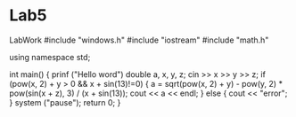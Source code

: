 
# Lab5
LabWork
#include "windows.h"
#include "iostream"
#include "math.h"

using namespace std;

int main()
{
prinf ("Hello word")
	double a, x, y, z;
	cin >> x >> y >> z;
	if (pow(x, 2) + y > 0 && x + sin(13)!=0)
	{
		a = sqrt(pow(x, 2) + y) - pow(y, 2) * pow(sin(x + z), 3) / (x + sin(13));
		cout << a << endl;
	}
	else
	{
		cout << "error";
	}
	system ("pause");
	return 0;
}
